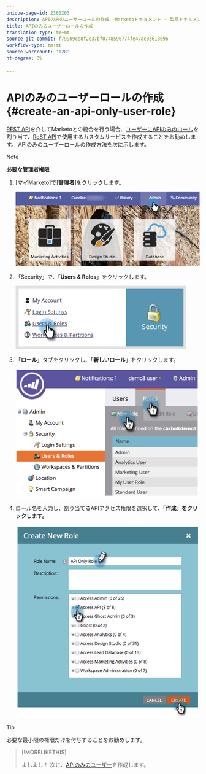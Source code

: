 ```yaml
---
unique-page-id: 2360203
description: APIのみのユーザーロールの作成 —Marketoドキュメント — 製品ドキュメント
title: APIのみのユーザーロールの作成
translation-type: tm+mt
source-git-commit: f79909ce8f2e37bf0748596774fe47ac03618696
workflow-type: tm+mt
source-wordcount: '128'
ht-degree: 0%

---
```



# APIのみのユーザーロールの作成{#create-an-api-only-user-role}

[REST API](https://developers.marketo.com/documentation/rest/)を介してMarketoとの統合を行う場合、[ユーザーにAPIのみのロール](/help/marketo/product-docs/administration/users-and-roles/create-an-api-only-user.md)を割り当て、[ReST API](/help/marketo/product-docs/administration/additional-integrations/create-a-custom-service-for-use-with-rest-api.md)で使用するカスタムサービスを作成することをお勧めします。 APIのみのユーザーロールの作成方法を次に示します。

>[!NOTE]
>
>**必要な管理者権限**

1. [マイMarketo]で[**管理者**]をクリックします。

   ![](assets/adminhand-1.png)

1. 「Security」で、「**Users &amp; Roles**」をクリックします。

   ![](assets/two.png)

1. 「**ロール**」タブをクリックし、「**新しいロール**」をクリックします。

   ![](assets/image2014-9-16-13-3a47-3a12.png)

1. ロール名を入力し、割り当てるAPIアクセス権限を選択して、「**作成」をクリックします。**

   ![](assets/image2014-9-16-13-3a47-3a36.png)

>[!TIP]
>
>必要な最小限の権限だけを付与することをお勧めします。

>[!MORELIKETHIS]
>
>よしよし！ 次に、[APIのみのユーザー](/help/marketo/product-docs/administration/users-and-roles/create-an-api-only-user-role.md)を作成します。
